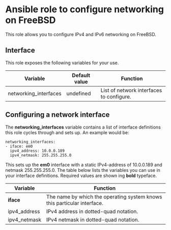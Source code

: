 # Ansible role to configure networking on FreeBSD

This role allows you to configure IPv4 and IPv6 networking on FreeBSD.

## Interface

This role exposes the following variables for your use.

| Variable | Default value | Function |
|----------|---------------|----------|
| networking_interfaces | undefined | List of network interfaces to configure. |

## Configuring a network interface

The **networking_interfaces** variable contains a list of interface definitions this role cycles
through and sets up. An example would be:

```
networking_interfaces:
- iface: em0
  ipv4_address: 10.0.0.189
  ipv4_netmask: 255.255.255.0
```

This sets up the **em0** interface with a static IPv4-address of 10.0.0.189 and netmask 255.255.255.0.
The table below lists the variables you can use in your interface definitions. Required values are
shown ing **bold** typeface.

| Variable | Function |
|----------|----------|
| **iface**    | The name by which the operating system knows this particular interface. |
| ipv4_address | IPv4 address in dotted-quad notation. |
| ipv4_netmask | IPv4 netmask in dotted-quad notation. |

